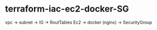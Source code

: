 # terraform-iac-ec2-docker-SG

vpc -> subnet -> IG -> RoutTables
Ec2 -> docker (nginx) -> SecurityGroup
